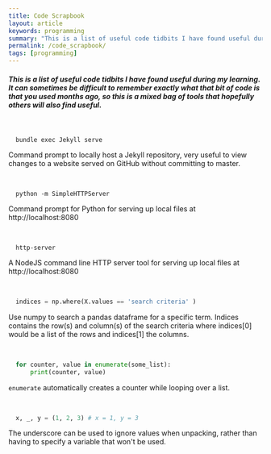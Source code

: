 ```yaml
---
title: Code Scrapbook
layout: article
keywords: programming
summary: "This is a list of useful code tidbits I have found useful during my learning."
permalink: /code_scrapbook/
tags: [programming]
---
```


##### This is a list of useful code tidbits I have found useful during my learning. It can sometimes be difficult to remember exactly what that bit of code is that you used months ago, so this is a mixed bag of tools that hopefully others will also find useful.

<br/>

```
  bundle exec Jekyll serve
```    
Command prompt to locally host a Jekyll repository, very useful to view changes to a website served on GitHub without committing to master.

<br/>


```
  python -m SimpleHTTPServer
```
Command prompt for Python for serving up local files at http://localhost:8080

<br/>

```
  http-server
```
A NodeJS command line HTTP server tool for serving up local files at http://localhost:8080

<br/>

``` python
  indices = np.where(X.values == 'search criteria' )
```
Use numpy to search a pandas dataframe for a specific term. Indices contains the row(s) and column(s) of the search criteria where indices[0] would be a list of the rows and indices[1] the columns.

<br/>

``` python
  for counter, value in enumerate(some_list):
      print(counter, value)
```
`enumerate` automatically creates a counter while looping over a list.

<br/>

``` python
  x, _, y = (1, 2, 3) # x = 1, y = 3 
```
The underscore can be used to ignore values when unpacking, rather than having to specify a variable that won't be used.
